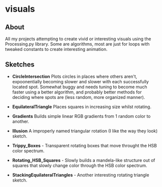 # visuals

## About

All my projects attempting to create vivid or interesting visuals using the Processing.py library. Some are algorithms, most are just for loops with tweaked constants to create interesting animation.

## Sketches

- **CircleIntersection** Plots circles in places where others aren't, expoonentially becoming slower and slower with each successfully located spot. Somewhat buggy and needs tuning to become much faster using a better algorithm, and probably better methods for deciding where spots are (less random, more organized manner).

- **EquilateralTriangle** Places squares in increasing size whilst rotating.

- **Gradients** Builds simple linear RGB gradients from 1 random color to another.

- **Illusion** A improperly named triangular rotation (I like the way they look) sketch.

- **Trippy_Boxes** - Transparent rotating boxes that move throught the HSB color spectrum.

- **Rotating_HSB_Squares** - Slowly builds a mandela-like structure out of squares that slowly change color through the HSB color spectrum. 

- **StackingEquilateralTriangles** - Another interesting rotating triangle sketch.